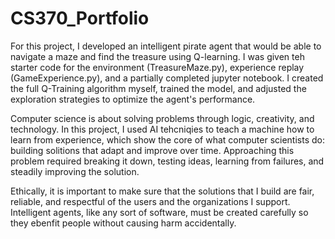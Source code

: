# CS370_Portfolio

For this project, I developed an intelligent pirate agent that would be able to navigate a maze and find the treasure using Q-learning. I was given teh starter code for the environment (TreasureMaze.py), experience replay (GameExperience.py), and a partially completed jupyter notebook. I created the full Q-Training algorithm myself, trained the model, and adjusted the exploration strategies to optimize the agent's performance.

Computer science is about solving problems through logic, creativity, and technology. In this project, I used AI tehcniqies to teach a machine how to learn from experience, which show the core of what computer scientists do: building solitions that adapt and improve over time. Approaching this problem required breaking it down, testing ideas, learning from failures, and steadily improving the solution. 

Ethically, it is important to make sure that the solutions that I build are fair, reliable, and respectful of the users and the organizations I support. Intelligent agents, like any sort of software, must be created carefully so they ebenfit people without causing harm accidentally. 
